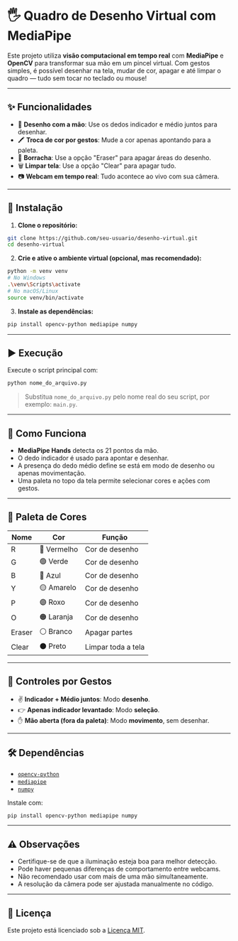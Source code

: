 
# 🖐️ Quadro de Desenho Virtual com MediaPipe

Este projeto utiliza **visão computacional em tempo real** com **MediaPipe** e **OpenCV** para transformar sua mão em um pincel virtual. Com gestos simples, é possível desenhar na tela, mudar de cor, apagar e até limpar o quadro — tudo sem tocar no teclado ou mouse!

---

## ✨ Funcionalidades

* 🎨 **Desenho com a mão**: Use os dedos indicador e médio juntos para desenhar.
* 🖍️ **Troca de cor por gestos**: Mude a cor apenas apontando para a paleta.
* 🧽 **Borracha**: Use a opção "Eraser" para apagar áreas do desenho.
* 🗑️ **Limpar tela**: Use a opção "Clear" para apagar tudo.
* 📷 **Webcam em tempo real**: Tudo acontece ao vivo com sua câmera.

---

## 🚀 Instalação

1. **Clone o repositório:**

```bash
git clone https://github.com/seu-usuario/desenho-virtual.git
cd desenho-virtual
```

2. **Crie e ative o ambiente virtual (opcional, mas recomendado):**

```bash
python -m venv venv
# No Windows
.\venv\Scripts\activate
# No macOS/Linux
source venv/bin/activate
```

3. **Instale as dependências:**

```bash
pip install opencv-python mediapipe numpy
```

---

## ▶️ Execução

Execute o script principal com:

```bash
python nome_do_arquivo.py
```

> Substitua `nome_do_arquivo.py` pelo nome real do seu script, por exemplo: `main.py`.

---

## 🧠 Como Funciona

* **MediaPipe Hands** detecta os 21 pontos da mão.
* O dedo indicador é usado para apontar e desenhar.
* A presença do dedo médio define se está em modo de desenho ou apenas movimentação.
* Uma paleta no topo da tela permite selecionar cores e ações com gestos.

---

## 🎨 Paleta de Cores

| Nome   | Cor         | Função             |
| ------ | ----------- | ------------------ |
| R      | 🔴 Vermelho | Cor de desenho     |
| G      | 🟢 Verde    | Cor de desenho     |
| B      | 🔵 Azul     | Cor de desenho     |
| Y      | 🟡 Amarelo  | Cor de desenho     |
| P      | 🟣 Roxo     | Cor de desenho     |
| O      | 🟠 Laranja  | Cor de desenho     |
| Eraser | ⚪ Branco    | Apagar partes      |
| Clear  | ⚫ Preto     | Limpar toda a tela |

---

## 📌 Controles por Gestos

* ✌️ **Indicador + Médio juntos**: Modo **desenho**.
* 👉 **Apenas indicador levantado**: Modo **seleção**.
* ✋ **Mão aberta (fora da paleta)**: Modo **movimento**, sem desenhar.

---

## 🛠️ Dependências

* [`opencv-python`](https://pypi.org/project/opencv-python/)
* [`mediapipe`](https://pypi.org/project/mediapipe/)
* [`numpy`](https://pypi.org/project/numpy/)

Instale com:

```bash
pip install opencv-python mediapipe numpy
```

---

## ⚠️ Observações

* Certifique-se de que a iluminação esteja boa para melhor detecção.
* Pode haver pequenas diferenças de comportamento entre webcams.
* Não recomendado usar com mais de uma mão simultaneamente.
* A resolução da câmera pode ser ajustada manualmente no código.

---

## 📄 Licença

Este projeto está licenciado sob a [Licença MIT](LICENSE).


